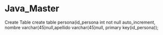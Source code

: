 # Java_Master
Create Table
create table persona(id_persona int not null auto_increment, nombre varchar(45)null,apellido varchar(45)null, primary key(id_persona));
